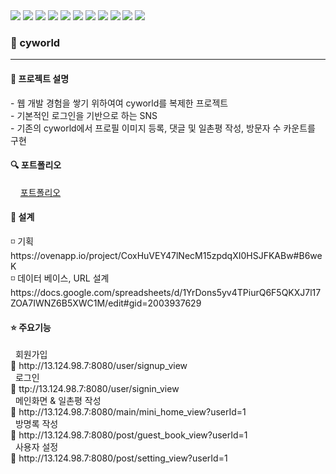 <div class="d-flex">
  <img src="https://img.shields.io/badge/Java-007396?style=flat-square&logo=Java&logoColor=white"/>
  <img src="https://img.shields.io/badge/HTML5-E34F26?style=flat-square&logo=HTML5&logoColor=white"/>
  <img src="https://img.shields.io/badge/Jquery-0769AD?style=flat-square&logo=Jquery&logoColor=white"/>
  <img src="https://img.shields.io/badge/JavaScript-F7DF1E?style=flat-square&logo=JavaScript&logoColor=white"/>
  <img src="https://img.shields.io/badge/CSS3-1572B6?style=flat-square&logo=CSS3&logoColor=white"/>
  <img src="https://img.shields.io/badge/Spring-6DB33F?style=flat-square&logo=Spring&logoColor=white"/>
  <img src="https://img.shields.io/badge/Mysql-4479A1?style=flat-square&logo=Mysql&logoColor=white"/>
  <img src="https://img.shields.io/badge/AWS-232F3E?style=flat-square&logo=AWS&logoColor=white"/>
  <img src="https://img.shields.io/badge/Eclipse-2C2255?style=flat-square&logo=Eclipse&logoColor=white"/>
  <img src="https://img.shields.io/badge/Github-181717?style=flat-square&logo=Github&logoColor=white"/>
  <img src="https://img.shields.io/badge/Visual Studio Code-007ACC?style=flat-square&logo=Visual Studio Code&logoColor=white"/>
</div>

<h3>🌈 cyworld </h3>
<hr>
<h4> 📢 프로젝트 설명 </h4>  
- 웹 개발 경험을 쌓기 위하여여 cyworld를 복제한 프로젝트<br>
- 기본적인 로그인을 기반으로 하는 SNS <br>
- 기존의 cyworld에서 프로필 이미지 등록, 댓글 및 일촌평 작성, 방문자 수 카운트를 구현
<br>
<h4>🔍 포트폴리오 </h4>
&nbsp;&nbsp;&nbsp;&nbsp;<a href="#">포트폴리오</a>
<br>

<h4>🔨 설계 </h4>
◽ 기획 <br>
https://ovenapp.io/project/CoxHuVEY47lNecM15zpdqXI0HSJFKABw#B6weK <br>
◽ 데이터 베이스, URL 설계 <br>
https://docs.google.com/spreadsheets/d/1YrDons5yv4TPiurQ6F5QKXJ7l17ZOA7IWNZ6B5XWC1M/edit#gid=2003937629
<br>
<h4> ⭐ 주요기능 </h4>
&nbsp;&nbsp;회원가입 <br>
🔹 http://13.124.98.7:8080/user/signup_view <br>
&nbsp;&nbsp;로그인 <br> 
🔹 ttp://13.124.98.7:8080/user/signin_view <br>
&nbsp;&nbsp;메인화면 & 일촌평 작성 <br>
🔹 http://13.124.98.7:8080/main/mini_home_view?userId=1 <br>
&nbsp;&nbsp;방명록 작성 <br>
🔹 http://13.124.98.7:8080/post/guest_book_view?userId=1 <br>
&nbsp;&nbsp;사용자 설정 <br>
🔹 http://13.124.98.7:8080/post/setting_view?userId=1 <br>

  
  

  
  
  

